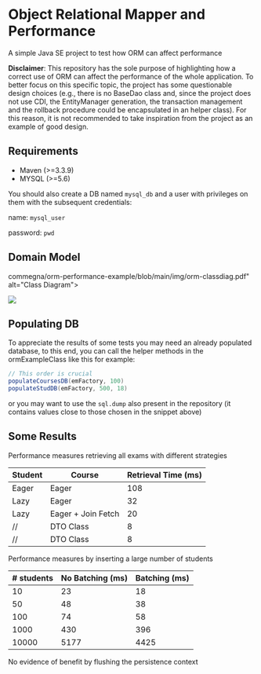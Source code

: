 # Object Relational Mapper and Performance
A simple Java SE project to test how ORM can affect performance 

**Disclaimer**: 
This repository has the sole purpose of highlighting how a correct use of ORM can affect the performance of the whole application.
To better focus on this specific topic, the project has some questionable design choices (e.g., there is no BaseDao class and, since the project does not use CDI, the EntityManager generation, the transaction management and the rollback procedure could be encapsulated in an helper class).
For this reason, it is not recommended to take inspiration from the project as an example of good design.

## Requirements
* Maven (>=3.3.9)
* MYSQL (>=5.6)

You should also create a DB named `mysql_db` and a user with privileges on them with the subsequent credentials: 

name: `mysql_user`

password: `pwd`


## Domain Model
commegna/orm-performance-example/blob/main/img/orm-classdiag.pdf" alt="Class Diagram">

<img src=“./img/orm-classdiag.pdf”/>

## Populating DB
To appreciate the results of some tests you may need an already populated database, to this end, you can call the helper methods in the ormExampleClass like this for example:

```java
// This order is crucial
populateCoursesDB(emFactory, 100)
populateStudDB(emFactory, 500, 18) 
```

or you may want to use the `sql.dump` also present in the repository (it contains values close to those chosen in the snippet above)

## Some Results

Performance measures retrieving all exams with different strategies

Student | Course | Retrieval Time (ms)
------ | ------ | ------
Eager   | Eager  | 108
Lazy   | Eager  | 32 
Lazy   | Eager + Join Fetch  | 20
 //   | DTO Class  | 8
 //   | DTO Class  | 8


Performance measures by inserting a large number of students

 \# students  | No Batching (ms) | Batching (ms)  
------ | ------    | ------
 10    |  23  | 18
 50    |  48  | 38    
 100   |  74  | 58 
 1000  |  430 | 396
 10000 | 5177 | 4425 

No evidence of benefit by flushing the persistence context


